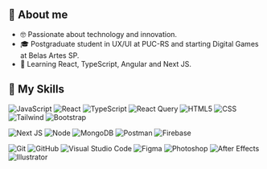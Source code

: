 
## :woman: About me

- 🤓 Passionate about technology and innovation.
- 🎓 Postgraduate student in UX/UI at PUC-RS and starting Digital Games at Belas Artes SP.
- 🌱 Learning React, TypeScript, Angular and Next JS.


## :rocket: My Skills

  ![JavaScript](https://img.shields.io/badge/-JavaScript-333333?style=flat&logo=javascript)
  ![React](https://img.shields.io/badge/-React-333333?style=flat&logo=react)
  ![TypeScript](https://img.shields.io/badge/-TypeScript-333333?style=flat&logo=typescript)
  ![React Query](https://img.shields.io/badge/-ReactQuery-333333?style=flat&logo=reactquery)
  ![HTML5](https://img.shields.io/badge/-HTML5-333333?style=flat&logo=HTML5)
  ![CSS](https://img.shields.io/badge/-CSS-333333?style=flat&logo=CSS3&logoColor=1572B6)
  ![Tailwind](https://img.shields.io/badge/-Tailwind-333333?style=flat&logo=tailwind-css)
  ![Bootstrap](https://img.shields.io/badge/-Bootstrap-333333?style=flat&logo=bootstrap)
  
  ![Next JS](https://img.shields.io/badge/-Next-333333?style=flat&logo=next.js)
  ![Node](https://img.shields.io/badge/-Node-333333?style=flat&logo=node.js)
  ![MongoDB](https://img.shields.io/badge/-MongoDB-333333?style=flat&logo=mongodb)
  ![Postman](https://img.shields.io/badge/-Postman-333333?style=flat&logo=postman)
  ![Firebase](https://img.shields.io/badge/-Firebase-333333?style=flat&logo=firebase)

  ![Git](https://img.shields.io/badge/-Git-333333?style=flat&logo=git)
  ![GitHub](https://img.shields.io/badge/-GitHub-333333?style=flat&logo=github)
  ![Visual Studio Code](https://img.shields.io/badge/-Visual%20Studio%20Code-333333?style=flat&logo=visual-studio-code&logoColor=007ACC)
  ![Figma](https://img.shields.io/badge/-Figma-333333?style=flat&logo=figma&logoColor=007ACC)
  ![Photoshop](https://img.shields.io/badge/-AdobePhotoshop-333333?style=flat&logo=adobephotoshop&logoColor=007ACC)
  ![After Effects](https://img.shields.io/badge/-AdobeAfterEffects-333333?style=flat&logo=adobeaftereffects&logoColor=007ACC)
  ![Illustrator](https://img.shields.io/badge/-AdobeIllustrator-333333?style=flat&logo=adobeillustrator&logoColor=007ACC)
